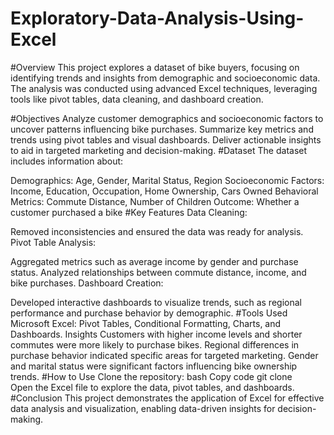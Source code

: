 # Exploratory-Data-Analysis-Using-Excel
#Overview
This project explores a dataset of bike buyers, focusing on identifying trends and insights from demographic and socioeconomic data. The analysis was conducted using advanced Excel techniques, leveraging tools like pivot tables, data cleaning, and dashboard creation.

#Objectives
Analyze customer demographics and socioeconomic factors to uncover patterns influencing bike purchases.
Summarize key metrics and trends using pivot tables and visual dashboards.
Deliver actionable insights to aid in targeted marketing and decision-making.
#Dataset
The dataset includes information about:

Demographics: Age, Gender, Marital Status, Region
Socioeconomic Factors: Income, Education, Occupation, Home Ownership, Cars Owned
Behavioral Metrics: Commute Distance, Number of Children
Outcome: Whether a customer purchased a bike
#Key Features
Data Cleaning:

Removed inconsistencies and ensured the data was ready for analysis.
Pivot Table Analysis:

Aggregated metrics such as average income by gender and purchase status.
Analyzed relationships between commute distance, income, and bike purchases.
Dashboard Creation:

Developed interactive dashboards to visualize trends, such as regional performance and purchase behavior by demographic.
#Tools Used
Microsoft Excel:
Pivot Tables, Conditional Formatting, Charts, and Dashboards.
Insights
Customers with higher income levels and shorter commutes were more likely to purchase bikes.
Regional differences in purchase behavior indicated specific areas for targeted marketing.
Gender and marital status were significant factors influencing bike ownership trends.
#How to Use
Clone the repository:
bash
Copy code
git clone <repository-link>  
Open the Excel file to explore the data, pivot tables, and dashboards.
#Conclusion
This project demonstrates the application of Excel for effective data analysis and visualization, enabling data-driven insights for decision-making.
